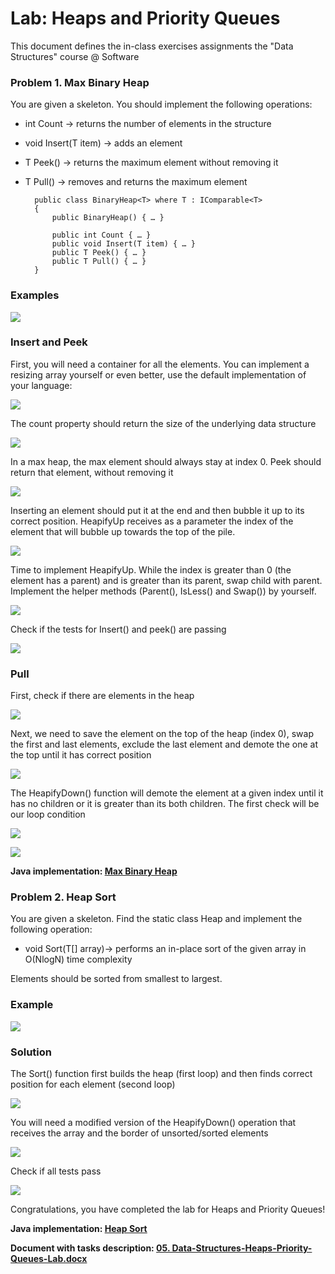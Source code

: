 # Lab: Heaps and Priority Queues

This document defines the in-class exercises assignments the "Data Structures" course @ Software

### Problem 1. Max Binary Heap

You are given a skeleton. You should implement the following operations:

- int Count -> returns the number of elements in the structure 
- void Insert(T item) -> adds an element
- T Peek() -> returns the maximum element without removing it
- T Pull() -> removes and returns the maximum element
  
        public class BinaryHeap<T> where T : IComparable<T>
        {
            public BinaryHeap() { … }

            public int Count { … }
            public void Insert(T item) { … }
            public T Peek() { … }
            public T Pull() { … }
        }

### Examples

![](./media/image1.png)

### Insert and Peek

First, you will need a container for all the elements. You can implement a resizing array yourself or even better, use the default implementation of your language: 

![](./media/image2.png)

The count property should return the size of the underlying data structure

![](./media/image3.png)

In a max heap, the max element should always stay at index 0. Peek should return that element, without removing it

![](./media/image4.png)

Inserting an element should put it at the end and then bubble it up to its correct position. HeapifyUp receives as a parameter the index of the element that will bubble up towards the top of the pile.

![](./media/image5.png)

Time to implement HeapifyUp. While the index is greater than 0 (the element has a parent) and is greater than its parent, swap child with parent. Implement the helper methods (Parent(), IsLess() and Swap()) by yourself.

![](./media/image6.png)

Check if the tests for Insert() and peek() are passing

![](./media/image7.png)

### Pull

First, check if there are elements in the heap

![](./media/image8.png)

Next, we need to save the element on the top of the heap (index 0), swap the first and last elements, exclude the last element and demote the one at the top until it has correct position  

![](./media/image9.png)

The HeapifyDown() function will demote the element at a given index until it has no children or it is greater than its both children. The first check will be our loop condition

![](./media/image10.png)

![](./media/image11.png)

<p><b>Java implementation: <a href="./maxbinaryheap">Max Binary Heap</a></b></p>

### Problem 2. Heap Sort

You are given a skeleton. Find the static class Heap and implement the following operation:

- void Sort(T[] array)-> performs an in-place sort of the given array in O(NlogN) time complexity

Elements should be sorted from smallest to largest.

### Example

![](./media/image12.png)

### Solution

The Sort() function first builds the heap (first loop) and then finds correct position for each element (second loop)

![](./media/image13.png)

You will need a modified version of the HeapifyDown() operation that receives the array and the border of unsorted/sorted elements

![](./media/image14.png)

Check if all tests pass

![](./media/image15.png)

Congratulations, you have completed the lab for Heaps and Priority Queues!

<p><b>Java implementation: <a href="./heapsort">Heap Sort</a></b></p>

<p><b>Document with tasks description: <a href="./05. Data-Structures-Heaps-Priority-Queues-Lab.docx">05. Data-Structures-Heaps-Priority-Queues-Lab.docx</a></b></p>